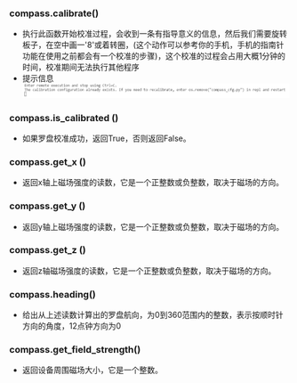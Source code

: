 ### compass.calibrate()
- 执行此函数开始校准过程，会收到一条有指导意义的信息，然后我们需要旋转板子，在空中画一'8'或着转圈，(这个动作可以参考你的手机，手机的指南针功能在使用之前都会有一个校准的步骤)，这个校准的过程会占用大概1分钟的时间，校准期间无法执行其他程序
- 提示信息
 ![prompt](album/prompt.png)

### compass.is_calibrated ()

- 如果罗盘校准成功，返回True，否则返回False。

### compass.get_x ()

- 返回x轴上磁场强度的读数，它是一个正整数或负整数，取决于磁场的方向。

### compass.get_y ()

- 返回y轴上磁场强度的读数，它是一个正整数或负整数，取决于磁场的方向。

### compass.get_z ()

- 返回z轴磁场强度的读数，它是一个正整数或负整数，取决于磁场的方向。

### compass.heading()

- 给出从上述读数计算出的罗盘航向，为0到360范围内的整数，表示按顺时针方向的角度，12点钟方向为0

### compass.get_field_strength()

- 返回设备周围磁场大小，它是一个整数。